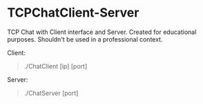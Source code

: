 # TCPChatClient-Server
TCP Chat with Client interface and Server. Created for educational purposes. Shouldn't be used in a professional context.

Client:

> ./ChatClient [ip] [port]



Server:

>./ChatServer [port]
